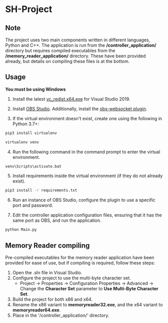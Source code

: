 # SH-Project
## Note

The project uses two main components written in different languages, Python and C++. The application is run from the **/controller_application/** directory but requires compiled executables from the **/memory_reader_application/** directory. These have been provided already, but details on compiling these files is at the bottom.

## Usage

**You must be using Windows**

1. Install the latest [vc_redist.x64.exe](https://support.microsoft.com/en-gb/help/2977003/the-latest-supported-visual-c-downloads) for Visual Studio 2019.

2. Install [OBS Studio](https://obsproject.com/). Additionally, install the [obs-websocket plugin](https://github.com/Palakis/obs-websocket/releases).

3. If the virtual environment doesn't exist, create one using the following in Python 3.7+:

```bash
pip3 install virtualenv

virtualenv venv
```

4. Run the following command in the command prompt to enter the virtual environment.

```bash
venv\Scripts\activate.bat
```

5. Install requirements inside the virtual environment (if they do not already exist).

```bash
pip3 install -r requirements.txt
```

6. Run an instance of OBS Studio, configure the plugin to use a specific port and password.

7. Edit the controller application configuration files, ensuring that it has the same port as OBS, and run the application.

```bash
python Main.py
```

## Memory Reader compiling

Pre-compiled executables for the memory reader application have been provided for ease of use, but if compiling is required, follow these steps:
1. Open the .sln file in Visual Studio.
2. Configure the project to use the multi-byte character set.
	* Project &rarr; Properties &rarr; Configuration Properties &rarr; Advanced &rarr; Change the **Character Set** parameter to **Use Multi-Byte Character Set**.
3. Build the project for both x86 and x64.
4. Rename the x86 variant to **memoryreader32.exe**, and the x64 variant to **memoryreader64.exe**.
5. Place in the '/controller_application/' directory.